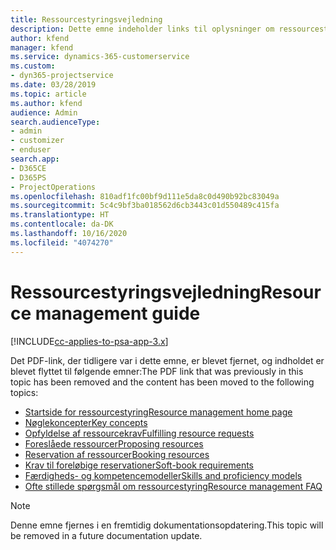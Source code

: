 ```yaml
---
title: Ressourcestyringsvejledning
description: Dette emne indeholder links til oplysninger om ressourcestyring i Project Service Automation.
author: kfend
manager: kfend
ms.service: dynamics-365-customerservice
ms.custom:
- dyn365-projectservice
ms.date: 03/28/2019
ms.topic: article
ms.author: kfend
audience: Admin
search.audienceType:
- admin
- customizer
- enduser
search.app:
- D365CE
- D365PS
- ProjectOperations
ms.openlocfilehash: 810adf1fc00bf9d111e5da8c0d490b92bc83049a
ms.sourcegitcommit: 5c4c9bf3ba018562d6cb3443c01d550489c415fa
ms.translationtype: HT
ms.contentlocale: da-DK
ms.lasthandoff: 10/16/2020
ms.locfileid: "4074270"
---
```

# <a name="resource-management-guide"></a><span data-ttu-id="6efa1-103">Ressourcestyringsvejledning</span><span class="sxs-lookup"><span data-stu-id="6efa1-103">Resource management guide</span></span>

[!INCLUDE[cc-applies-to-psa-app-3.x](../../includes/cc-applies-to-psa-app-3x.md)]

<span data-ttu-id="6efa1-104">Det PDF-link, der tidligere var i dette emne, er blevet fjernet, og indholdet er blevet flyttet til følgende emner:</span><span class="sxs-lookup"><span data-stu-id="6efa1-104">The PDF link that was previously in this topic has been removed and the content has been moved to the following topics:</span></span>

- [<span data-ttu-id="6efa1-105">Startside for ressourcestyring</span><span class="sxs-lookup"><span data-stu-id="6efa1-105">Resource management home page</span></span>](../resource-management-home-page.md)
- [<span data-ttu-id="6efa1-106">Nøglekoncepter</span><span class="sxs-lookup"><span data-stu-id="6efa1-106">Key concepts</span></span>](../reports-key-concepts.md)
- [<span data-ttu-id="6efa1-107">Opfyldelse af ressourcekrav</span><span class="sxs-lookup"><span data-stu-id="6efa1-107">Fulfilling resource requests</span></span>](../resource-management-fulfill-requests.md)
- [<span data-ttu-id="6efa1-108">Foreslåede ressourcer</span><span class="sxs-lookup"><span data-stu-id="6efa1-108">Proposing resources</span></span>](../resource-management-propose-resources.md)
- [<span data-ttu-id="6efa1-109">Reservation af ressourcer</span><span class="sxs-lookup"><span data-stu-id="6efa1-109">Booking resources</span></span>](../resource-management-book-resources-scheduleboard.md)
- [<span data-ttu-id="6efa1-110">Krav til foreløbige reservationer</span><span class="sxs-lookup"><span data-stu-id="6efa1-110">Soft-book requirements</span></span>](../resource-management-softbook-requirements.md)
- [<span data-ttu-id="6efa1-111">Færdigheds- og kompetencemodeller</span><span class="sxs-lookup"><span data-stu-id="6efa1-111">Skills and proficiency models</span></span>](../resource-management-skills-proficiency.md)
- [<span data-ttu-id="6efa1-112">Ofte stillede spørgsmål om ressourcestyring</span><span class="sxs-lookup"><span data-stu-id="6efa1-112">Resource management FAQ</span></span>](../resource-management-faq.md)

> [!NOTE]
> <span data-ttu-id="6efa1-113">Denne emne fjernes i en fremtidig dokumentationsopdatering.</span><span class="sxs-lookup"><span data-stu-id="6efa1-113">This topic will be removed in a future documentation update.</span></span> 
